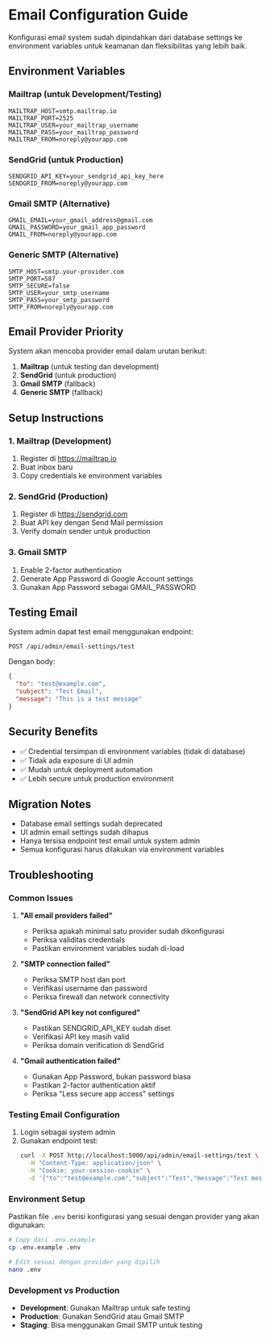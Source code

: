 # Email Configuration Guide

Konfigurasi email system sudah dipindahkan dari database settings ke environment variables untuk keamanan dan fleksibilitas yang lebih baik.

## Environment Variables

### Mailtrap (untuk Development/Testing)
```env
MAILTRAP_HOST=smtp.mailtrap.io
MAILTRAP_PORT=2525
MAILTRAP_USER=your_mailtrap_username
MAILTRAP_PASS=your_mailtrap_password
MAILTRAP_FROM=noreply@yourapp.com
```

### SendGrid (untuk Production)
```env
SENDGRID_API_KEY=your_sendgrid_api_key_here
SENDGRID_FROM=noreply@yourapp.com
```

### Gmail SMTP (Alternative)
```env
GMAIL_EMAIL=your_gmail_address@gmail.com
GMAIL_PASSWORD=your_gmail_app_password
GMAIL_FROM=noreply@yourapp.com
```

### Generic SMTP (Alternative)
```env
SMTP_HOST=smtp.your-provider.com
SMTP_PORT=587
SMTP_SECURE=false
SMTP_USER=your_smtp_username
SMTP_PASS=your_smtp_password
SMTP_FROM=noreply@yourapp.com
```

## Email Provider Priority

System akan mencoba provider email dalam urutan berikut:
1. **Mailtrap** (untuk testing dan development)
2. **SendGrid** (untuk production)
3. **Gmail SMTP** (fallback)
4. **Generic SMTP** (fallback)

## Setup Instructions

### 1. Mailtrap (Development)
1. Register di https://mailtrap.io
2. Buat inbox baru
3. Copy credentials ke environment variables

### 2. SendGrid (Production)
1. Register di https://sendgrid.com
2. Buat API key dengan Send Mail permission
3. Verify domain sender untuk production

### 3. Gmail SMTP
1. Enable 2-factor authentication
2. Generate App Password di Google Account settings
3. Gunakan App Password sebagai GMAIL_PASSWORD

## Testing Email

System admin dapat test email menggunakan endpoint:
```
POST /api/admin/email-settings/test
```

Dengan body:
```json
{
  "to": "test@example.com",
  "subject": "Test Email",
  "message": "This is a test message"
}
```

## Security Benefits

- ✅ Credential tersimpan di environment variables (tidak di database)
- ✅ Tidak ada exposure di UI admin
- ✅ Mudah untuk deployment automation
- ✅ Lebih secure untuk production environment

## Migration Notes

- Database email settings sudah deprecated
- UI admin email settings sudah dihapus
- Hanya tersisa endpoint test email untuk system admin
- Semua konfigurasi harus dilakukan via environment variables

## Troubleshooting

### Common Issues

1. **"All email providers failed"**
   - Periksa apakah minimal satu provider sudah dikonfigurasi
   - Periksa validitas credentials
   - Pastikan environment variables sudah di-load

2. **"SMTP connection failed"**
   - Periksa SMTP host dan port
   - Verifikasi username dan password
   - Periksa firewall dan network connectivity

3. **"SendGrid API key not configured"**
   - Pastikan SENDGRID_API_KEY sudah diset
   - Verifikasi API key masih valid
   - Periksa domain verification di SendGrid

4. **"Gmail authentication failed"**
   - Gunakan App Password, bukan password biasa
   - Pastikan 2-factor authentication aktif
   - Periksa "Less secure app access" settings

### Testing Email Configuration

1. Login sebagai system admin
2. Gunakan endpoint test:
   ```bash
   curl -X POST http://localhost:5000/api/admin/email-settings/test \
     -H "Content-Type: application/json" \
     -H "Cookie: your-session-cookie" \
     -d '{"to":"test@example.com","subject":"Test","message":"Test message"}'
   ```

### Environment Setup

Pastikan file `.env` berisi konfigurasi yang sesuai dengan provider yang akan digunakan:

```bash
# Copy dari .env.example
cp .env.example .env

# Edit sesuai dengan provider yang dipilih
nano .env
```

### Development vs Production

- **Development**: Gunakan Mailtrap untuk safe testing
- **Production**: Gunakan SendGrid atau Gmail SMTP
- **Staging**: Bisa menggunakan Gmail SMTP untuk testing
